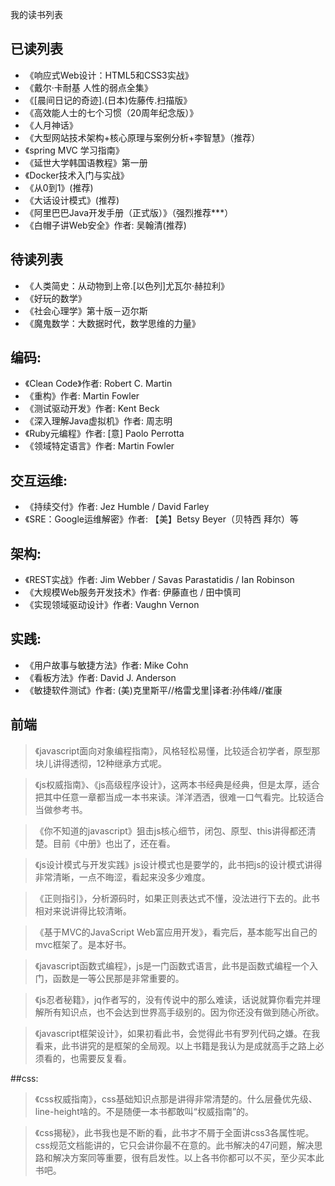 我的读书列表

## 已读列表

- 《响应式Web设计：HTML5和CSS3实战》
- 《戴尔·卡耐基 人性的弱点全集》
- 《[晨间日记的奇迹].(日本)佐藤传.扫描版》
- 《高效能人士的七个习惯（20周年纪念版）》
- 《人月神话》
- 《大型网站技术架构+核心原理与案例分析+李智慧》（推荐）
- 《spring MVC 学习指南》
- 《延世大学韩国语教程》第一册
- 《Docker技术入门与实战》
- 《从0到1》(推荐)
- 《大话设计模式》(推荐)
- 《阿里巴巴Java开发手册（正式版）》（强烈推荐***）
- 《白帽子讲Web安全》作者: 吴翰清(推荐)

## 待读列表

- 《人类简史：从动物到上帝.[以色列]尤瓦尔·赫拉利》
- 《好玩的数学》
- 《社会心理学》第十版－迈尔斯
- 《魔鬼数学：大数据时代，数学思维的力量》

## 编码:

- 《Clean Code》作者: Robert C. Martin
- 《重构》作者: Martin Fowler
- 《测试驱动开发》作者: Kent Beck
- 《深入理解Java虚拟机》作者: 周志明
- 《Ruby元编程》作者: [意] Paolo Perrotta
- 《领域特定语言》作者: Martin Fowler

## 交互运维:

- 《持续交付》作者: Jez Humble / David Farley
- 《SRE：Google运维解密》作者: 【美】Betsy Beyer（贝特西 拜尔）等

## 架构:

- 《REST实战》作者: Jim Webber / Savas Parastatidis / Ian Robinson
- 《大规模Web服务开发技术》作者: 伊藤直也 / 田中慎司
- 《实现领域驱动设计》作者: Vaughn Vernon

## 实践:

- 《用户故事与敏捷方法》作者: Mike Cohn
- 《看板方法》作者: David J. Anderson
- 《敏捷软件测试》作者: (美)克里斯平//格雷戈里|译者:孙伟峰//崔康

## 前端

>《javascript面向对象编程指南》，风格轻松易懂，比较适合初学者，原型那块儿讲得透彻，12种继承方式呢。

>《js权威指南》、《js高级程序设计》，这两本书经典是经典，但是太厚，适合把其中任意一章都当成一本书来读。洋洋洒洒，很难一口气看完。比较适合当做参考书。

>《你不知道的javascript》狙击js核心细节，闭包、原型、this讲得都还清楚。目前《中册》也出了，还在看。

>《js设计模式与开发实践》js设计模式也是要学的，此书把js的设计模式讲得非常清晰，一点不晦涩，看起来没多少难度。

>《正则指引》，分析源码时，如果正则表达式不懂，没法进行下去的。此书相对来说讲得比较清晰。

>《基于MVC的JavaScript Web富应用开发》，看完后，基本能写出自己的mvc框架了。是本好书。

>《javascript函数式编程》，js是一门函数式语言，此书是函数式编程一个入门，函数是一等公民那是非常重要的。

>《js忍者秘籍》，jq作者写的，没有传说中的那么难读，话说就算你看完并理解所有知识点，也不会达到世界高手级别的。因为你还没有做到随心所欲。

>《javascript框架设计》，如果初看此书，会觉得此书有罗列代码之嫌。在我看来，此书讲究的是框架的全局观。以上书籍是我认为是成就高手之路上必须看的，也需要反复看。

##css:

>《css权威指南》，css基础知识点那是讲得非常清楚的。什么层叠优先级、line-height啥的。不是随便一本书都敢叫“权威指南”的。

>《css揭秘》，此书我也是不断的看，此书才不屑于全面讲css3各属性呢。css规范文档能讲的，它只会讲你最不在意的。此书解决的47问题，解决思路和解决方案同等重要，很有启发性。以上各书你都可以不买，至少买本此书吧。
